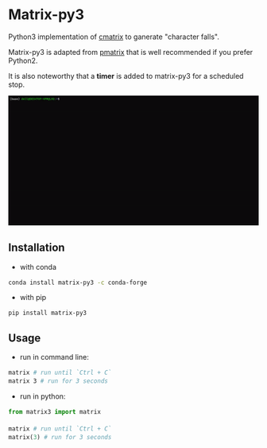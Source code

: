 # Matrix-py3

Python3 implementation of [cmatrix](https://github.com/abishekvashok/cmatrix) to ganerate "character falls". 

Matrix-py3 is adapted from [pmatrix](https://github.com/joechrisellis/pmatrix) that is well recommended if you prefer Python2.

It is also noteworthy that a **timer** is added to matrix-py3 for a scheduled stop.

![screenshot](src/matrix.gif)

## Installation

+ with conda

```bash
conda install matrix-py3 -c conda-forge
```

+ with pip

```bash
pip install matrix-py3
```

## Usage

+ run in command line:

```bash
matrix # run until `Ctrl + C`
matrix 3 # run for 3 seconds
```
+ run in python:

```python
from matrix3 import matrix

matrix # run until `Ctrl + C`
matrix(3) # run for 3 seconds
```
